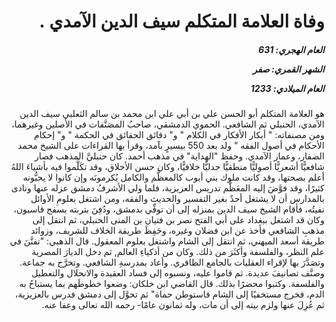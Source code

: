 <h1 dir="rtl">وفاة العلامة المتكلم سيف الدين الآمدي .</h1>

<h5 dir="rtl">العام الهجري:  631

الشهر القمري: صفر

العام الميلادي: 1233</h5>

<p dir="rtl">هو العلامة المتكلم أبو الحسن علي بن أبي علي ابن محمد بن سالم الثعلبي سيف الدين الآمدي، الحنبلي ثم الشافعي. الحموي الدمشقي، صاحبُ المصَنَّفات في الأصلين وغيرهما، ومن مصنفاته: " أبكار الأفكار في الكلام " و" دقائق الحقائق في الحكمة " و" إحكام الأحكام في أصول الفقه " ولد بعد 550 بيسيرٍ بآمد، وقرأ بها القراءات على الشيخ محمد الصفار، وعمار الآمدي. وحفظ "الهداية" في مذهب أحمد. كان حنبليَّ المذهب فصار شافعيًّا أشعريًّا أصوليًّا منطقيًّا جدليًّا خلافيًّا، وكان حسن الأخلاق، وقد تكَلَّموا فيه بأشياءَ اللهُ أعلم بصحتها، وقد كانت ملوك بني أيوب كالمعظَّم والكامل يُكرمونَه وإن كانوا لا يحبُّونه كثيرًا، وقد فوَّضَ إليه المعَظَّم تدريس العزيزية، فلما ولي الأشرفُ دمشق عزله عنها ونادى بالمدارس أن لا يشتغل أحدٌ بغير التفسير والحديث والفقه، ومن اشتغل بعلومِ الأوائل نفيتُه، فأقام الشيخ سيف الدين بمنزله إلى أن توفِّي بدمشق، ودُفِنَ بتربته بسفح قاسيون، وكان قد اشتغل ببغداد على أبي الفتح نصر بن فتيان بن المنى الحنبلي، ثم انتقل إلى مذهبِ الشافعي فأخذ عن ابن فضلان وغيره، وحَفِظَ طريقة الخلاف للشريف، وزوائد طريقة أسعد الميهني، ثم انتقل إلى الشام واشتغل بعلوم المعقول. قال الذهبي: "تفنَّنَ في علم النظر، والفلسفة وأكثَرَ من ذلك. وكان من أذكياءِ العالم, ثم دخل الديارَ المصرية وتصَدَّرَ بها لإقراء العقليات بالجامع الظافري. وأعاد بمدرسةِ الشافعي. وتخرَّج به جماعة. وصنَّف تصانيفَ عديدة. ثم قاموا عليه، ونسبوه إلى فساد العقيدة والانحلال والتعطيل والفلسفة. وكتبوا محضرًا بذلك. قال القاضي ابن خلكان: وضعوا خطوطَهم بما يستباحُ به الدم، فخرج مستخفيًا إلى الشام فاستوطن حماة" ثم تحوَّل إلى دمشق فدرس بالعزيزية، ثم عُزِلَ عنها ولزم بيته إلى أن مات، وله ثمانون عامًا- رحمه الله تعالى وعفا عنه.</p></br>
